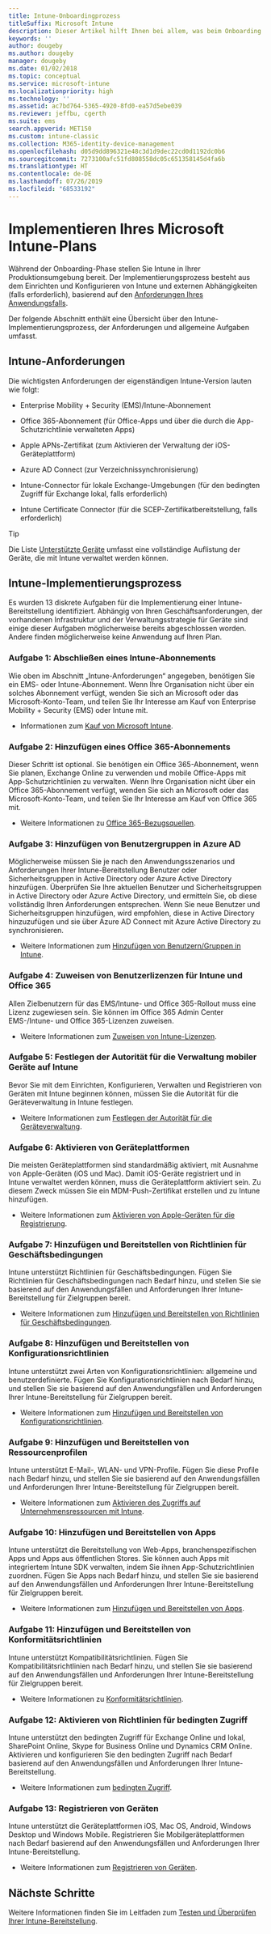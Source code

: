```yaml
---
title: Intune-Onboardingprozess
titleSuffix: Microsoft Intune
description: Dieser Artikel hilft Ihnen bei allem, was beim Onboarding einer reinen Microsoft Intune-Cloudlösung in Ihrer Umgebung berücksichtigt werden muss.
keywords: ''
author: dougeby
ms.author: dougeby
manager: dougeby
ms.date: 01/02/2018
ms.topic: conceptual
ms.service: microsoft-intune
ms.localizationpriority: high
ms.technology: ''
ms.assetid: ac7bd764-5365-4920-8fd0-ea57d5ebe039
ms.reviewer: jeffbu, cgerth
ms.suite: ems
search.appverid: MET150
ms.custom: intune-classic
ms.collection: M365-identity-device-management
ms.openlocfilehash: d05d9dd896321e48c3d1d9dec22cd0d1192dc0b6
ms.sourcegitcommit: 7273100afc51fd808558dc05c651358145d4fa6b
ms.translationtype: HT
ms.contentlocale: de-DE
ms.lasthandoff: 07/26/2019
ms.locfileid: "68533192"
---
```

# <a name="implement-your-microsoft-intune-plan"></a>Implementieren Ihres Microsoft Intune-Plans

Während der Onboarding-Phase stellen Sie Intune in Ihrer Produktionsumgebung bereit. Der Implementierungsprozess besteht aus dem Einrichten und Konfigurieren von Intune und externen Abhängigkeiten (falls erforderlich), basierend auf den [Anforderungen Ihres Anwendungsfalls](planning-guide-requirements.md).

Der folgende Abschnitt enthält eine Übersicht über den Intune-Implementierungsprozess, der Anforderungen und allgemeine Aufgaben umfasst.

## <a name="intune-requirements"></a>Intune-Anforderungen

Die wichtigsten Anforderungen der eigenständigen Intune-Version lauten wie folgt:

- Enterprise Mobility + Security (EMS)/Intune-Abonnement

- Office 365-Abonnement (für Office-Apps und über die durch die App-Schutzrichtlinie verwalteten Apps)

- Apple APNs-Zertifikat (zum Aktivieren der Verwaltung der iOS-Geräteplattform)

- Azure AD Connect (zur Verzeichnissynchronisierung)

- Intune-Connector für lokale Exchange-Umgebungen (für den bedingten Zugriff für Exchange lokal, falls erforderlich)

- Intune Certificate Connector (für die SCEP-Zertifikatbereitstellung, falls erforderlich)

>[!TIP]
> Die Liste [Unterstützte Geräte](supported-devices-browsers.md) umfasst eine vollständige Auflistung der Geräte, die mit Intune verwaltet werden können.

## <a name="intune-implementation-process"></a>Intune-Implementierungsprozess

Es wurden 13 diskrete Aufgaben für die Implementierung einer Intune-Bereitstellung identifiziert. Abhängig von Ihren Geschäftsanforderungen, der vorhandenen Infrastruktur und der Verwaltungsstrategie für Geräte sind einige dieser Aufgaben möglicherweise bereits abgeschlossen worden. Andere finden möglicherweise keine Anwendung auf Ihren Plan.

### <a name="task-1-get-an-intune-subscription"></a>Aufgabe 1: Abschließen eines Intune-Abonnements

Wie oben im Abschnitt „Intune-Anforderungen“ angegeben, benötigen Sie ein EMS- oder Intune-Abonnement. Wenn Ihre Organisation nicht über ein solches Abonnement verfügt, wenden Sie sich an Microsoft oder das Microsoft-Konto-Team, und teilen Sie Ihr Interesse am Kauf von Enterprise Mobility + Security (EMS) oder Intune mit.

- Informationen zum [Kauf von Microsoft Intune](https://www.microsoft.com/cloud-platform/microsoft-intune-pricing).

### <a name="task-2-add-office-365-subscription"></a>Aufgabe 2: Hinzufügen eines Office 365-Abonnements

Dieser Schritt ist optional. Sie benötigen ein Office 365-Abonnement, wenn Sie planen, Exchange Online zu verwenden und mobile Office-Apps mit App-Schutzrichtlinien zu verwalten. Wenn Ihre Organisation nicht über ein Office 365-Abonnement verfügt, wenden Sie sich an Microsoft oder das Microsoft-Konto-Team, und teilen Sie Ihr Interesse am Kauf von Office 365 mit.

- Weitere Informationen zu [Office 365-Bezugsquellen](https://products.office.com/business/compare-office-365-for-business-plans).

### <a name="task-3-add-users-groups-in-azure-ad"></a>Aufgabe 3: Hinzufügen von Benutzergruppen in Azure AD

Möglicherweise müssen Sie je nach den Anwendungsszenarios und Anforderungen Ihrer Intune-Bereitstellung Benutzer oder Sicherheitsgruppen in Active Directory oder Azure Active Directory hinzufügen. Überprüfen Sie Ihre aktuellen Benutzer und Sicherheitsgruppen in Active Directory oder Azure Active Directory, und ermitteln Sie, ob diese vollständig Ihren Anforderungen entsprechen. Wenn Sie neue Benutzer und Sicherheitsgruppen hinzufügen, wird empfohlen, diese in Active Directory hinzuzufügen und sie über Azure AD Connect mit Azure Active Directory zu synchronisieren.


- Weitere Informationen zum [Hinzufügen von Benutzern/Gruppen in Intune](users-permissions-add.md).
<!---why not send them to the AAD connect topic? Question out to Andre: https://docs.microsoft.com/azure/active-directory/connect/active-directory-aadconnect--->



### <a name="task-4-assign-intune-and-office-365-user-licenses"></a>Aufgabe 4: Zuweisen von Benutzerlizenzen für Intune und Office 365

Allen Zielbenutzern für das EMS/Intune- und Office 365-Rollout muss eine Lizenz zugewiesen sein. Sie können im Office 365 Admin Center EMS-/Intune- und Office 365-Lizenzen zuweisen.

- Weitere Informationen zum [Zuweisen von Intune-Lizenzen](licenses-assign.md).

### <a name="task-5-set-mobile-device-management-authority-to-intune"></a>Aufgabe 5: Festlegen der Autorität für die Verwaltung mobiler Geräte auf Intune

Bevor Sie mit dem Einrichten, Konfigurieren, Verwalten und Registrieren von Geräten mit Intune beginnen können, müssen Sie die Autorität für die Geräteverwaltung in Intune festlegen.

- Weitere Informationen zum [Festlegen der Autorität für die Geräteverwaltung](mdm-authority-set.md).

### <a name="task-6-enable-device-platforms"></a>Aufgabe 6: Aktivieren von Geräteplattformen

Die meisten Geräteplattformen sind standardmäßig aktiviert, mit Ausnahme von Apple-Geräten (iOS und Mac). Damit iOS-Geräte registriert und in Intune verwaltet werden können, muss die Geräteplattform aktiviert sein. Zu diesem Zweck müssen Sie ein MDM-Push-Zertifikat erstellen und zu Intune hinzufügen.

- Weitere Informationen zum [Aktivieren von Apple-Geräten für die Registrierung](apple-mdm-push-certificate-get.md).

### <a name="task-7-add-and-deploy-terms-and-conditions-policies"></a>Aufgabe 7: Hinzufügen und Bereitstellen von Richtlinien für Geschäftsbedingungen

Intune unterstützt Richtlinien für Geschäftsbedingungen. Fügen Sie Richtlinien für Geschäftsbedingungen nach Bedarf hinzu, und stellen Sie sie basierend auf den Anwendungsfällen und Anforderungen Ihrer Intune-Bereitstellung für Zielgruppen bereit.

- Weitere Informationen zum [Hinzufügen und Bereitstellen von Richtlinien für Geschäftsbedingungen](terms-and-conditions-create.md).

### <a name="task-8-add-and-deploy-configuration-policies"></a>Aufgabe 8: Hinzufügen und Bereitstellen von Konfigurationsrichtlinien

Intune unterstützt zwei Arten von Konfigurationsrichtlinien: allgemeine und benutzerdefinierte. Fügen Sie Konfigurationsrichtlinien nach Bedarf hinzu, und stellen Sie sie basierend auf den Anwendungsfällen und Anforderungen Ihrer Intune-Bereitstellung für Zielgruppen bereit.

- Weitere Informationen zum [Hinzufügen und Bereitstellen von Konfigurationsrichtlinien](device-profiles.md).

### <a name="task-9-add-and-deploy-resource-profiles"></a>Aufgabe 9: Hinzufügen und Bereitstellen von Ressourcenprofilen

Intune unterstützt E-Mail-, WLAN- und VPN-Profile. Fügen Sie diese Profile nach Bedarf hinzu, und stellen Sie sie basierend auf den Anwendungsfällen und Anforderungen Ihrer Intune-Bereitstellung für Zielgruppen bereit.

- Weitere Informationen zum [Aktivieren des Zugriffs auf Unternehmensressourcen mit Intune](device-profiles.md).

### <a name="task-10-add-and-deploy-apps"></a>Aufgabe 10: Hinzufügen und Bereitstellen von Apps

Intune unterstützt die Bereitstellung von Web-Apps, branchenspezifischen Apps und Apps aus öffentlichen Stores. Sie können auch Apps mit integriertem Intune SDK verwalten, indem Sie ihnen App-Schutzrichtlinien zuordnen. Fügen Sie Apps nach Bedarf hinzu, und stellen Sie sie basierend auf den Anwendungsfällen und Anforderungen Ihrer Intune-Bereitstellung für Zielgruppen bereit.

- Weitere Informationen zum [Hinzufügen und Bereitstellen von Apps](app-management.md).

### <a name="task-11-add-and-deploy-compliance-policies"></a>Aufgabe 11: Hinzufügen und Bereitstellen von Konformitätsrichtlinien

Intune unterstützt Kompatibilitätsrichtlinien. Fügen Sie Kompatibilitätsrichtlinien nach Bedarf hinzu, und stellen Sie sie basierend auf den Anwendungsfällen und Anforderungen Ihrer Intune-Bereitstellung für Zielgruppen bereit.

- Weitere Informationen zu [Konformitätsrichtlinien](device-compliance.md).

### <a name="task-12-enable-conditional-access-policies"></a>Aufgabe 12: Aktivieren von Richtlinien für bedingten Zugriff

Intune unterstützt den bedingten Zugriff für Exchange Online und lokal, SharePoint Online, Skype for Business Online und Dynamics CRM Online. Aktivieren und konfigurieren Sie den bedingten Zugriff nach Bedarf basierend auf den Anwendungsfällen und Anforderungen Ihrer Intune-Bereitstellung.

- Weitere Informationen zum [bedingten Zugriff](conditional-access.md).

### <a name="task-13-enroll-devices"></a>Aufgabe 13: Registrieren von Geräten

Intune unterstützt die Geräteplattformen iOS, Mac OS, Android, Windows Desktop und Windows Mobile. Registrieren Sie Mobilgeräteplattformen nach Bedarf basierend auf den Anwendungsfällen und Anforderungen Ihrer Intune-Bereitstellung.

- Weitere Informationen zum [Registrieren von Geräten](device-enrollment.md).


## <a name="next-steps"></a>Nächste Schritte
Weitere Informationen finden Sie im Leitfaden zum [Testen und Überprüfen Ihrer Intune-Bereitstellung](planning-guide-test-validation.md).
